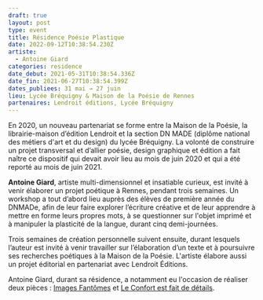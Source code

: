 ```yaml
---
draft: true
layout: post
type: event
title: Résidence Poésie Plastique
date: 2022-09-12T10:38:54.230Z
artiste:
  - Antoine Giard
categories: residence
date_debut: 2021-05-31T10:38:54.336Z
date_fin: 2021-06-27T10:38:54.399Z
dates_publiees: 31 mai → 27 juin
lieu: Lycée Bréquigny & Maison de la Poésie de Rennes
partenaires: Lendroit éditions, Lycée Bréquigny
---
```

En 2020, un nouveau partenariat se forme entre la Maison de la Poésie, la librairie-maison d’édition Lendroit et la section DN MADE (diplôme national des métiers d'art et du design) du lycée Bréquigny. La volonté de construire un projet transversal et d’allier poésie, design graphique et édition a fait naître ce dispositif qui devait avoir lieu au mois de juin 2020 et qui a été reporté au mois de juin 2021.


**Antoine Giard**, artiste multi-dimensionnel et insatiable curieux, est invité à venir élaborer un projet poétique à Rennes, pendant trois semaines. Un workshop a tout d’abord lieu auprès des élèves de première année du DNMADe, afin de leur faire explorer l’écriture créative et de leur apprendre à mettre en forme leurs propres mots, à se questionner sur l'objet imprimé et à manipuler la plasticité de la langue, durant cinq demi-journées.

Trois semaines de création personnelle suivent ensuite, durant lesquels l’auteur est invité à venir travailler sur l’élaboration d’un texte et à poursuivre ses recherches poétiques à la Maison de la Poésie. L'artiste élabore aussi un projet éditorial en partenariat avec Lendroit Éditions.

Antoine Giard, durant sa résidence, a notamment eu l'occasion de réaliser deux pièces : [Images Fantômes](https://www.antoinegiard.com/images-fantomes) et [Le Confort est fait de détails](https://www.antoinegiard.com/le-confort-est-fait-de-details).